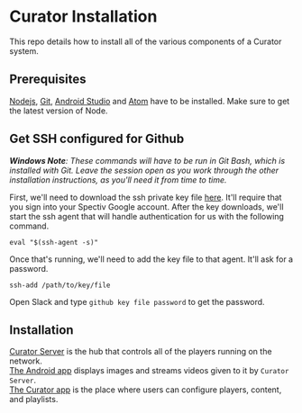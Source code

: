 # Curator Installation
This repo details how to install all of the various components of a Curator system.

## Prerequisites
[Nodejs](https://nodejs.org/en/), [Git](https://git-scm.com/), [Android Studio](https://developer.android.com/studio/index.html) and [Atom](https://atom.io/) have to be installed. Make sure to get the latest version of Node.

## Get SSH configured for Github
_**Windows Note**: These commands will have to be run in Git Bash, which is installed with Git. Leave the session open as you work through the other installation instructions, as you'll need it from time to time._  

First, we'll need to download the ssh private key file [here](https://drive.google.com/a/sparrowav.com/file/d/0B_MvBkpX7P0mTGhod0hJR0JHeUk/view?usp=sharing). It'll require that you sign into your Spectiv Google account. After the key downloads, we'll start the ssh agent that will handle authentication for us with the following command.  
```
eval "$(ssh-agent -s)"
```

Once that's running, we'll need to add the key file to that agent. It'll ask for a password.  
```
ssh-add /path/to/key/file
```
Open Slack and type `github key file password` to get the password.


## Installation
[Curator Server](https://github.com/euroclydon37/curator-installation/blob/master/Curator-Server.md) is the hub that controls all of the players running on the network.  
[The Android app](https://github.com/euroclydon37/curator-installation/blob/master/Android-Player.md) displays images and streams videos given to it by `Curator Server`.  
[The Curator app](https://github.com/euroclydon37/curator-installation/blob/master/Curator-App.md) is the place where users can configure players, content, and playlists.
